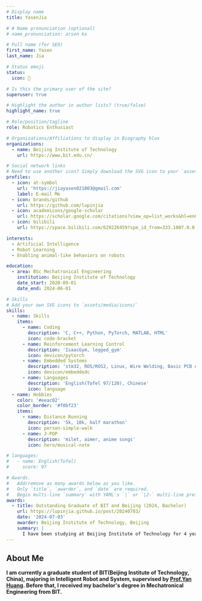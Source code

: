 ```yaml
---
# Display name
title: YasenJia

# # Name pronunciation (optional)
# name_pronunciation: arson ka

# Full name (for SEO)
first_name: Yasen
last_name: Jia

# Status emoji
status:
  icon: 🤖

# Is this the primary user of the site?
superuser: true

# Highlight the author in author lists? (true/false)
highlight_name: true

# Role/position/tagline
role: Robotics Enthusiast

# Organizations/Affiliations to display in Biography blox
organizations:
  - name: Beijing Institute of Technology
    url: https://www.bit.edu.cn/

# Social network links
# Need to use another icon? Simply download the SVG icon to your `assets/media/icons/` folder.
profiles:
  - icon: at-symbol
    url: 'https://jiayasen021003@gmail.com'
    label: E-mail Me
  - icon: brands/github
    url: https://github.com/lupinjia
  - icon: academicons/google-scholar
    url: https://scholar.google.com/citations?view_op=list_works&hl=en&hl=en&user=jimch4UAAAAJ
  - icon: bilibili
    url: https://space.bilibili.com/629226459?spm_id_from=333.1007.0.0

interests:
  - Artificial Intelligence
  - Robot Learning
  - Enabling animal-like behaviors on robots

education:
  - area: BSc Mechatronical Engineering
    institution: Beijing Institute of Technology
    date_start: 2020-09-01
    date_end: 2024-06-01

# Skills
# Add your own SVG icons to `assets/media/icons/`
skills:
  - name: Skills
    items:
      - name: Coding
        description: 'C, C++, Python, PyTorch, MATLAB, HTML'
        icon: code-bracket
      - name: Reinforcement Learning Control
        description: 'IsaacGym, legged_gym'
        icon: devicon/pytorch
      - name: Embedded Systems
        description: 'stm32, ROS/ROS2, Linux, Wire Welding, Basic PCB design'
        icon: devicon/embeddedc
      - name: Languages
        description: 'English(Tofel 97/120), Chinese'
        icon: language
  - name: Hobbies
    color: '#eeac02'
    color_border: '#f0bf23'
    items:
      - name: Distance Running
        description: '5k, 10k, half marathon'
        icon: person-simple-walk
      - name: J-POP
        description: 'milet, aimer, anime songs'
        icon: hero/musical-note

# languages:
#   - name: English(Tofel)
#     score: 97

# Awards.
#   Add/remove as many awards below as you like.
#   Only `title`, `awarder`, and `date` are required.
#   Begin multi-line `summary` with YAML's `|` or `|2-` multi-line prefix and indent 2 spaces below.
awards:
  - title: Outstanding Graduate of BIT and Beijing (2024, Bachelor)
    url: https://lupinjia.github.io/post/20240703/
    date: '2024-07-03'
    awarder: Beijing Institute of Technology, Beijing
    summary: |
      I have been studying at Beijing Institute of Technology for 4 years, thanks for the support from my friends and tutors.
---
```


## About Me

**I am currently a graduate student of BIT(Beijing Institute of Technology, China), majoring in Intelligent Robot and System, supervised by [Prof.Yan Huang](https://smen.bit.edu.cn/szdw/szml/znjqryjs/qb08/49135f36d043414b8210855c1622822e.htm). Before that, I received my bachelor's degree in Mechatronical Engineering from BIT.**


